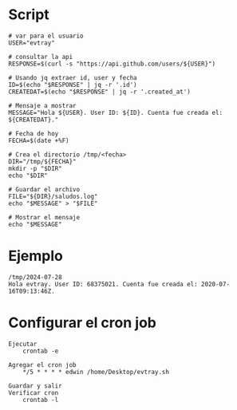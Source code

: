 # Script
    # var para el usuario
    USER="evtray"

    # consultar la api
    RESPONSE=$(curl -s "https://api.github.com/users/${USER}")

    # Usando jq extraer id, user y fecha
    ID=$(echo "$RESPONSE" | jq -r '.id')
    CREATEDAT=$(echo "$RESPONSE" | jq -r '.created_at')

    # Mensaje a mostrar
    MESSAGE="Hola ${USER}. User ID: ${ID}. Cuenta fue creada el: ${CREATEDAT}."

    # Fecha de hoy
    FECHA=$(date +%F)

    # Crea el directorio /tmp/<fecha>
    DIR="/tmp/${FECHA}"
    mkdir -p "$DIR"
    echo "$DIR"

    # Guardar el archivo
    FILE="${DIR}/saludos.log"
    echo "$MESSAGE" > "$FILE"

    # Mostrar el mensaje
    echo "$MESSAGE"

# Ejemplo
    /tmp/2024-07-28
    Hola evtray. User ID: 68375021. Cuenta fue creada el: 2020-07-16T09:13:46Z.



# Configurar el cron job

    Ejecutar 
        crontab -e
    
    Agregar el cron job
        */5 * * * * edwin /home/Desktop/evtray.sh

    Guardar y salir
    Verificar cron
        crontab -l

